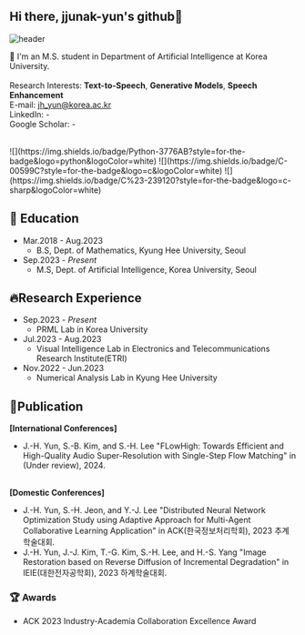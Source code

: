 ## Hi there, jjunak-yun's github👋
![header](https://capsule-render.vercel.app/api?type=rect&color=auto&height=300&section=header&text=Hello!&fontSize=90)

🏫 I'm an M.S. student in Department of Artificial Intelligence at Korea University.
<br><br>Research Interests: **Text-to-Speech**, **Generative Models**, **Speech Enhancement**
<br>E-mail: jh_yun@korea.ac.kr
<br>LinkedIn: -
<br>Google Scholar: -

<br>
![](https://img.shields.io/badge/Python-3776AB?style=for-the-badge&logo=python&logoColor=white)
![](https://img.shields.io/badge/C-00599C?style=for-the-badge&logo=c&logoColor=white)
![](https://img.shields.io/badge/C%23-239120?style=for-the-badge&logo=c-sharp&logoColor=white)

## 🌱 Education
* Mar.2018 - Aug.2023
  * B.S, Dept. of Mathematics, Kyung Hee University, Seoul
* Sep.2023 - _Present_
  * M.S, Dept. of Artificial Intelligence, Korea University, Seoul

## 🔥Research Experience
* Sep.2023 - _Present_
  * PRML Lab in Korea University
* Jul.2023 - Aug.2023
  * Visual Intelligence Lab in Electronics and Telecommunications Research Institute(ETRI)
* Nov.2022 - Jun.2023
  * Numerical Analysis Lab in Kyung Hee University

## 📑Publication
**[International Conferences]**
* J.-H. Yun, S.-B. Kim, and S.-H. Lee "FLowHigh: Towards Efficient and High-Quality Audio Super-Resolution with Single-Step Flow Matching" in (Under review), 2024.

<br>**[Domestic Conferences]**
* J.-H. Yun, S.-H. Jeon, and Y.-J. Lee "Distributed Neural Network Optimization Study using Adaptive Approach for Multi-Agent Collaborative Learning Application" in ACK(한국정보처리학회), 2023 추계학술대회.
* J.-H. Yun, J.-J. Kim, T.-G. Kim, S.-H. Lee, and H.-S. Yang "Image Restoration based on Reverse Diffusion of Incremental Degradation" in IEIE(대한전자공학회), 2023 하계학술대회.

### 🏆 Awards
* ACK 2023 Industry-Academia Collaboration Excellence Award
  
<!--(
**jjunak-yun/jjunak-yun** is a ✨ _special_ ✨ repository because its `README.md` (this file) appears on your GitHub profile.

Here are some ideas to get you started:

- 🔭 I’m currently working on Korea University
- 🌱 I’m currently learning Artificial intelligence
- 👯 I’m looking to collaborate on ...
- 🤔 I’m looking for help with ...
- 💬 Ask me about ...
- 📫 How to reach me: ...
- 😄 Pronouns: ...
- ⚡ Fun fact: ...
-->
